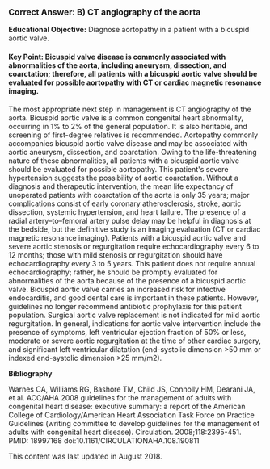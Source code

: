 
### Correct Answer: B) CT angiography of the aorta 

**Educational Objective:** Diagnose aortopathy in a patient with a bicuspid aortic valve.

#### **Key Point:** Bicuspid valve disease is commonly associated with abnormalities of the aorta, including aneurysm, dissection, and coarctation; therefore, all patients with a bicuspid aortic valve should be evaluated for possible aortopathy with CT or cardiac magnetic resonance imaging.

The most appropriate next step in management is CT angiography of the aorta. Bicuspid aortic valve is a common congenital heart abnormality, occurring in 1% to 2% of the general population. It is also heritable, and screening of first-degree relatives is recommended. Aortopathy commonly accompanies bicuspid aortic valve disease and may be associated with aortic aneurysm, dissection, and coarctation. Owing to the life-threatening nature of these abnormalities, all patients with a bicuspid aortic valve should be evaluated for possible aortopathy. This patient's severe hypertension suggests the possibility of aortic coarctation. Without a diagnosis and therapeutic intervention, the mean life expectancy of unoperated patients with coarctation of the aorta is only 35 years; major complications consist of early coronary atherosclerosis, stroke, aortic dissection, systemic hypertension, and heart failure. The presence of a radial artery–to–femoral artery pulse delay may be helpful in diagnosis at the bedside, but the definitive study is an imaging evaluation (CT or cardiac magnetic resonance imaging).
Patients with a bicuspid aortic valve and severe aortic stenosis or regurgitation require echocardiography every 6 to 12 months; those with mild stenosis or regurgitation should have echocardiography every 3 to 5 years. This patient does not require annual echocardiography; rather, he should be promptly evaluated for abnormalities of the aorta because of the presence of a bicuspid aortic valve.
Bicuspid aortic valve carries an increased risk for infective endocarditis, and good dental care is important in these patients. However, guidelines no longer recommend antibiotic prophylaxis for this patient population.
Surgical aortic valve replacement is not indicated for mild aortic regurgitation. In general, indications for aortic valve intervention include the presence of symptoms, left ventricular ejection fraction of 50% or less, moderate or severe aortic regurgitation at the time of other cardiac surgery, and significant left ventricular dilatation (end-systolic dimension >50 mm or indexed end-systolic dimension >25 mm/m2).

**Bibliography**

Warnes CA, Williams RG, Bashore TM, Child JS, Connolly HM, Dearani JA, et al. ACC/AHA 2008 guidelines for the management of adults with congenital heart disease: executive summary: a report of the American College of Cardiology/American Heart Association Task Force on Practice Guidelines (writing committee to develop guidelines for the management of adults with congenital heart disease). Circulation. 2008;118:2395-451. PMID: 18997168 doi:10.1161/CIRCULATIONAHA.108.190811

This content was last updated in August 2018.